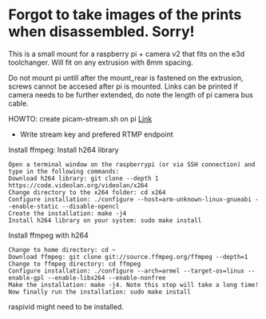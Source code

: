 
# Forgot to take images of the prints when disassembled. Sorry!


This is a small mount for a raspberry pi + camera v2 that fits on the e3d toolchanger.
Will fit on any extrusion with 8mm spacing.


Do not mount pi untill after the mount_rear is fastened on the extrusion, screws cannot be accesed after pi is mounted.
Links can be printed if camera needs to be further extended, do note the length of pi camera bus cable.




HOWTO:
create picam-stream.sh on pi [Link](https://gist.github.com/russfeld/0878b1f8eaf7409136b9125ce5e1458f)
 - Write stream key and prefered RTMP endpoint

Install ffmpeg:
Install h264 library

    Open a terminal window on the raspberrypi (or via SSH connection) and type in the following commands:
    Download h264 library: git clone --depth 1 https://code.videolan.org/videolan/x264
    Change directory to the x264 folder: cd x264
    Configure installation: ./configure --host=arm-unknown-linux-gnueabi --enable-static --disable-opencl
    Create the installation: make -j4
    Install h264 library on your system: sudo make install

Install ffmpeg with h264

    Change to home directory: cd ~
    Download ffmpeg: git clone git://source.ffmpeg.org/ffmpeg --depth=1
    Change to ffmpeg directory: cd ffmpeg
    Configure installation: ./configure --arch=armel --target-os=linux --enable-gpl --enable-libx264 --enable-nonfree
    Make the installation: make -j4. Note this step will take a long time!
    Now finally run the installation: sudo make install


raspivid might need to be installed.
